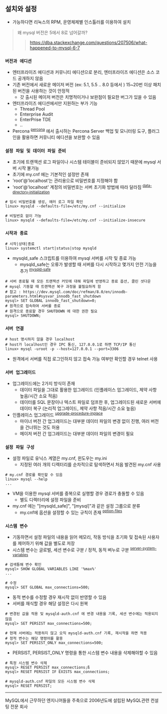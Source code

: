 ## 설치와 설정

- 가능하다면 리눅스의 RPM, 운영체제별 인스톨러를 이용하여 설치

> 왜 mysql 버전은 5에서 8로 넘어갈까?
> > https://dba.stackexchange.com/questions/207506/what-happened-to-mysql-6-7

### `버전과 에디션`
- 엔터프라이즈 에디션과 커뮤니티 에디션으로 분리, 엔터프라이즈 에디션은 소스 코드 공개하지 않음
- 기존 버전에서 새로운 메이저 버전 (ex: 5.1, 5.5 .. 8.0 등에서 ) 15~20번 이상 패치된 버전을 사용하는 것이 안정적
    - 갓 출시된 메이저 버전은 치명적이거나 보완점이 필요한 버그가 있을 수 있음
- 엔터프라이즈 에디션에서만 지원하는 부가 기능
    - Thread Pool
    - Enterprise Audit
    - EnterPrise TDE
    - ..
- Percona <sup>[percona](#percona)</sup> 에서 출시하는 Percona Server 백업 및 모니터링 도구, 플러그인을 활용하면 커뮤니티 에디션을 보완할 수 있음

### `설정 파일 및 데이터 파일 준비`

- 초기에 트랜잭션 로그 파일이나 시스템 테이블이 준비되지 않았기 때문에 mysql 서버 시작 불가능
- 초기에 my.cnf 에는 기본적인 설정만 존재
- 'root'@'localhost'는 관리용으로 비밀번호를 지정해야 함
- 'root'@'localhost' 계정의 비밀번호는 서버 초기화 방법에 따라 달라짐 <sup>[data-directory-initialization](https://dev.mysql.com/doc/refman/8.0/en/data-directory-initialization.html)</sup>

```shell
# 임시 비밀번호를 생성, 에러 로그 파일 확인
linux> mysqld --defaults-file=/etc/my.cnf --initialize
```
```shell
# 비밀번호 없이 가능
linux> mysqld --defaults-file=/etc/my.cnf --initialize-insecure
```

### `시작과 종료`

```shell
# 시작|상태|종료
linux> systemctl start|status|stop mysqld
```

- mysqld_safe 스크립트를 이용하여 mysql 서버를 시작 및 종료 가능
    - mysqld_safe는 오류가 발생할 때 서버를 다시 시작하고 몇가지 안전 기능을 추가 <sup>[mysqld-safe](https://dev.mysql.com/doc/refman/8.0/en/mysqld-safe.html)</sup>

```shell
# 서버 종료될 때 모든 트랜잭션 커밋에 대해 파일에 반영하고 종료 옵션, 클린 셧다운
# mysql 기동할 때 트랜잭션 복구 과정을 불필요하게 함
# 참고 : https://dev.mysql.com/doc/refman/8.0/en/innodb-parameters.html#sysvar_innodb_fast_shutdown
mysql> SET GLOBAL innodb_fast_shutdown=0;
# 원격으로 접속하여 서버를 종료
# 원격으로 종료할 경우 SHUTDOWN 에 대한 권한 필요 
mysql> SHUTDOWN;
```

### `서버 연결`

```shell
# host 명시하지 않을 경우 localhost
# host가 localhost인 경우 IPC 통신, 127.0.0.1로 하면 TCP/IP 통신
linux> mysql -uroot -p --host=127.0.0.1 --port=3306
```

- 원격에서 서버를 직접 로그인하지 않고 접속 가능 여부만 확인할 경우 telnet 사용

### `서버 업그레이드`

- 업그레이드에는 2가지 방식이 존재
    - 데이터 파일을 그대로 활용한 업그레이드 (인플레이스 업그레이드, 제약 사항 높음/시간 소요 적음)
    - 데이터를 SQL 문장이나 텍스트 파일로 덤프한 후, 업그레이드된 새로운 서버에 데이터 복구 (논리적 업그레이드, 제약 사항 적음/시간 소요 높음)
- 인플레이스 업그레이드 <sup>[upgrade-procedure-inplace](https://dev.mysql.com/doc/refman/5.7/en/upgrade-binary-package.html#upgrade-procedure-inplace)</sup>
    - 마이너 버전 간 업그레이드는 대부분 데이터 파일의 변경 없이 진행, 여러 버전을 건너뛰는 것도 허용
    - 메이저 버전 간 업그레이드는 대부분 데이터 파일의 변경이 필요

### `설정 파일 구성`

- 설정 파일로 유닉스 계열은 my.cnf, 윈도우는 my.ini
    - 지정된 여러 개의 디렉터리를 순차적으로 탐색하면서 처음 발견된 my.cnf 사용

```shell
# my.cnf 경로를 확인할 수 있음
linux> mysql --help
...
```

- VM을 이용한 mysql 서버를 중복으로 실행할 경우 경로가 충돌할 수 있음
    - 별도 디렉터리에 설정 파일을 준비
- my.cnf 에는 "[mysqld_safe]", "[mysql]"과 같은 설정 그룹으로 분류
    - my.cnf에 옵션을 설정할 수 있는 규칙이 존재 <sup>[option-files](https://dev.mysql.com/doc/refman/8.0/en/option-files.html)</sup>

### `시스템 변수`

- 기동하면서 설정 파일의 내용을 읽어 메모리, 작동 방식을 초기화 및 접속된 사용자를 제어하기 위해 값을 별도로 저장
- 시스템 변수는 글로벌, 세션 변수로 구분 / 정적, 동적 벼누로 구분 <sup>[server-system-variables](https://dev.mysql.com/doc/refman/8.0/en/server-system-variables.html)</sup>

```shell
# 검색틍해 변수 확인
mysql> SHOW GLOBAL VARIABLES LIKE '%max%'
...

# 수정
mysql> SET GLOBAL max_connections=500;
```

- 동적 변수를 수정할 경우 재시작 없이 반영할 수 있음
- 서버를 재식할 경우 해당 설정은 다시 원복

```shell
# 변경된 값을 적용 및 mysqld-auth.cnf 에 변경 내용을 기록, 세션 변수에는 적용되지 않음
mysql> SET PERSIST max_connections=500;

# 현재 서버에는 적용하지 않고 오직 mysqld-auth.cnf 기록, 재시작을 하면 적용
# 정적 변수는 해당 명령어를 활용
mysql> SET PERSIST_ONLY max_connections=500;
```

- PERSIST, PERSIST_ONLY 명령을 통한 시스템 변수 내용을 삭제해야할 수 있음

```shell
# 특정 시스템 변수 삭제
mysql> RESET PERSIST max_connections;ß
mysql> RESET PERSIST IF EXISTS max_connections;

# mysqld-auth.cnf 파일의 모든 시스템 변수 삭제
mysql> RESET PERSIST;
```

---

<a name="percona">MySQL에서 근무하던 엔지니어들을 주축으로 2006년도에 설립된 MySQL관련 컨설팅 전문 회사</a>